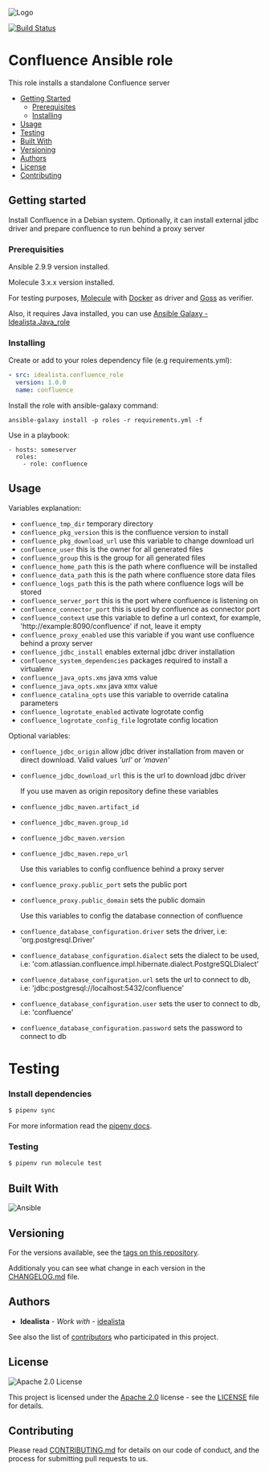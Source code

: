 ![Logo](logo.gif)

[![Build Status](https://travis-ci.org/idealista/confluence_role.png)](https://travis-ci.org/idealista/confluence_role)

Confluence Ansible role
=========

This role installs a standalone Confluence server

- [Getting Started](#getting-started)
	- [Prerequisites](#prerequisites)
	- [Installing](#installing)
- [Usage](#usage)
- [Testing](#testing)
- [Built With](#built-with)
- [Versioning](#versioning)
- [Authors](#authors)
- [License](#license)
- [Contributing](#contributing)

## Getting started

Install Confluence in a Debian system. Optionally, it can install external jdbc driver and prepare confluence to run behind a proxy server

### Prerequisities

Ansible 2.9.9 version installed.

Molecule 3.x.x version installed.

For testing purposes, [Molecule](https://molecule.readthedocs.io/) with [Docker](https://www.docker.com/) as driver and [Goss](https://github.com/aelsabbahy/goss) as verifier.

Also, it requires Java installed, you can use [Ansible Galaxy - Idealista.Java_role](https://galaxy.ansible.com/idealista/java_role)


### Installing

Create or add to your roles dependency file (e.g requirements.yml):

``` yml
- src: idealista.confluence_role
  version: 1.0.0
  name: confluence
```

Install the role with ansible-galaxy command:

```
ansible-galaxy install -p roles -r requirements.yml -f
```

Use in a playbook:

```
- hosts: someserver
  roles:
    - role: confluence
```

## Usage

Variables explanation:

- `confluence_tmp_dir` temporary directory
- `confluence_pkg_version` this is the confluence version to install
- `confluence_pkg_download_url` use this variable to change download url
- `confluence_user` this is the owner for all generated files
- `confluence_group` this is the group for all generated files
- `confluence_home_path` this is the path where confluence will be installed
- `confluence_data_path` this is the path where confluence store data files
- `confluence_logs_path` this is the path where confluence logs will be stored
- `confluence_server_port` this is the port where confluence is listening on
- `confluence_connector_port` this is used by confluence as connector port
- `confluence_context` use this variable to define a url context, for example, 'http://example:8090/confluence' if not, leave it empty
- `confluence_proxy_enabled` use this variable if you want use confluence behind a proxy server
- `confluence_jdbc_install` enables external jdbc driver installation
- `confluence_system_dependencies` packages required to install a virtualenv
- `confluence_java_opts.xms` java xms value
- `confluence_java_opts.xmx` java xmx value
- `confluence_catalina_opts` use this variable to override catalina parameters
- `confluence_logrotate_enabled` activate logrotate config
- `confluence_logrotate_config_file` logrotate config location

Optional variables:

- `confluence_jdbc_origin` allow jdbc driver installation from maven or direct download. Valid values _'url'_ or _'maven'_
- `confluence_jdbc_download_url` this is the url to download jdbc driver

    If you use maven as origin repository define these variables
- `confluence_jdbc_maven.artifact_id`
- `confluence_jdbc_maven.group_id`
- `confluence_jdbc_maven.version` 
- `confluence_jdbc_maven.repo_url`

    Use this variables to config confluence behind a proxy server
- `confluence_proxy.public_port` sets the public port
- `confluence_proxy.public_domain` sets the public domain

    Use this variables to config the database connection of confluence
- `confluence_database_configuration.driver` sets the driver, i.e:
   'org.postgresql.Driver'
- `confluence_database_configuration.dialect` sets the dialect to be used, i.e:
   'com.atlassian.confluence.impl.hibernate.dialect.PostgreSQLDialect'
- `confluence_database_configuration.url` sets the url to connect to db, i.e:
   'jdbc:postgresql://localhost:5432/confluence'
- `confluence_database_configuration.user` sets the user to connect to db, i.e:
   'confluence'
- `confluence_database_configuration.password` sets the password to connect to db

# Testing

### Install dependencies

```sh
$ pipenv sync
```

For more information read the [pipenv docs](ipenv-fork.readthedocs.io/en/latest/).

### Testing

```sh
$ pipenv run molecule test 
```

## Built With

![Ansible](https://img.shields.io/badge/ansible-2.8.0-green.svg)

## Versioning

For the versions available, see the [tags on this repository](https://github.com/idealista/jira_role/tags).

Additionaly you can see what change in each version in the [CHANGELOG.md](CHANGELOG.md) file.

## Authors

* **Idealista** - *Work with* - [idealista](https://github.com/idealista)

See also the list of [contributors](https://github.com/idealista/confluence_role/contributors) who participated in this project.

## License

![Apache 2.0 License](https://img.shields.io/hexpm/l/plug.svg)

This project is licensed under the [Apache 2.0](https://www.apache.org/licenses/LICENSE-2.0) license - see the [LICENSE](LICENSE) file for details.

## Contributing

Please read [CONTRIBUTING.md](.github/CONTRIBUTING.md) for details on our code of conduct, and the process for submitting pull requests to us.

